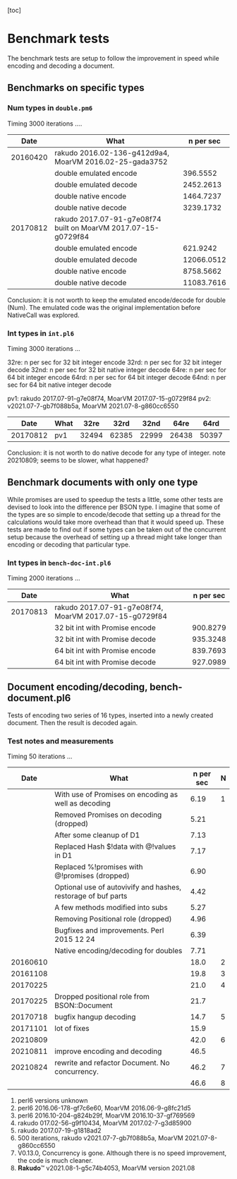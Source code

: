 [toc]

# Benchmark tests

The benchmark tests are setup to follow the improvement in speed while encoding and decoding a document.

## Benchmarks on specific types
### Num types in `double.pm6`

Timing 3000 iterations ....

| Date | What | n per sec |
|------|------|-----------|
| 20160420 | rakudo 2016.02-136-g412d9a4, MoarVM 2016.02-25-gada3752
|| double emulated encode | 396.5552
|| double emulated decode | 2452.2613
|| double native encode | 1464.7237
|| double native decode | 3239.1732
| 20170812 | rakudo 2017.07-91-g7e08f74 built on MoarVM 2017.07-15-g0729f84
|| double emulated encode | 621.9242
|| double emulated decode | 12066.0512
|| double native encode | 8758.5662
|| double native decode | 11083.7616

Conclusion: it is not worth to keep the emulated encode/decode for double (Num). The emulated code was the original implementation before NativeCall was explored.


### Int types in `int.pl6`

Timing 3000 iterations ...

32re: n per sec for 32 bit integer encode
32rd: n per sec for 32 bit integer decode
32nd: n per sec for 32 bit native integer decode
64re: n per sec for 64 bit integer encode
64rd: n per sec for 64 bit integer decode
64nd: n per sec for 64 bit native integer decode

pv1: rakudo 2017.07-91-g7e08f74, MoarVM 2017.07-15-g0729f84
pv2: v2021.07-7-gb7f088b5a, MoarVM 2021.07-8-g860cc6550

| Date     | What | 32re | 32rd | 32nd | 64re | 64rd | 64nd
|----------|------|------|------|------|------|------|------|
| 20170812 | pv1  | 32494| 62385| 22999| 26438| 50397| 21226

Conclusion: it is not worth to do native decode for any type of integer.
note 20210809; seems to be slower, what happened?

## Benchmark documents with only one type

While promises are used to speedup the tests a little, some other tests are devised to look into the difference per BSON type. I imagine that some of the types are so simple to encode/decode that setting up a thread for the calculations would take more overhead than that it would speed up. These tests are made to find out if some types can be taken out of the concurrent setup because the overhead of setting up a thread might take longer than encoding or decoding that particular type.


### Int types in `bench-doc-int.pl6`
Timing 2000 iterations ...

| Date | What | n per sec |
|------|------|-----------|
| 20170813 | rakudo 2017.07-91-g7e08f74, MoarVM 2017.07-15-g0729f84
|| 32 bit int with Promise encode | 900.8279
|| 32 bit int with Promise decode | 935.3248
|| 64 bit int with Promise encode | 839.7693
|| 64 bit int with Promise decode | 927.0989


## Document encoding/decoding, bench-document.pl6

Tests of encoding two series of 16 types, inserted into a newly created document. Then the result is decoded again.


### Test notes and measurements
Timing 50 iterations ...

| Date     | What                                                | n per sec |N
|----------|-----------------------------------------------------|-----------|-|
|| With use of Promises on encoding as well as decoding          |   6.19    |1
|| Removed Promises on decoding (dropped)                        |   5.21
|| After some cleanup of D1                                      |   7.13
|| Replaced Hash $!data with @!values in D1                      |   7.17
|| Replaced %!promises with @!promises (dropped)                 |   6.90
|| Optional use of autovivify and hashes, restorage of buf parts |   4.42
|| A few methods modified into subs                              |   5.27
|| Removing Positional role (dropped)                            |   4.96
|| Bugfixes and improvements. Perl 2015 12 24                    |   6.39
|| Native encoding/decoding for doubles                          |   7.71
| 20160610 |                                                     |  18.0     |2
| 20161108 |                                                     |  19.8     |3
| 20170225 |                                                     |  21.0     |4
| 20170225 | Dropped positional role from BSON::Document         |  21.7
| 20170718 | bugfix hangup decoding                              |  14.7     |5
| 20171101 | lot of fixes                                        |  15.9
| 20210809 |                                                     |  42.0     |6
| 20210811 | improve encoding and decoding                       |  46.5
| 20210824 | rewrite and refactor Document. No concurrency.      |  46.2     |7
|          |                                                     |  46.6     |8

1) perl6 versions unknown
2) perl6 2016.06-178-gf7c6e60, MoarVM 2016.06-9-g8fc21d5
3) perl6 2016.10-204-g824b29f, MoarVM 2016.10-37-gf769569
4) rakudo 017.02-56-g9f10434, MoarVM 2017.02-7-g3d85900
5) rakudo 2017.07-19-g1818ad2
6) 500 iterations, rakudo v2021.07-7-gb7f088b5a, MoarVM 2021.07-8-g860cc6550
7) V0.13.0, Concurrency is gone. Although there is no speed improvement, the code is much cleaner.
8) 𝐑𝐚𝐤𝐮𝐝𝐨™ v2021.08-1-g5c74b4053, MoarVM version 2021.08
